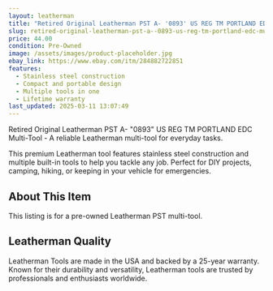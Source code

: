```yaml
---
layout: leatherman
title: "Retired Original Leatherman PST A- '0893' US REG TM PORTLAND EDC Multi-Tool"
slug: retired-original-leatherman-pst-a--0893-us-reg-tm-portland-edc-multi-tool
price: 44.00
condition: Pre-Owned
image: /assets/images/product-placeholder.jpg
ebay_link: https://www.ebay.com/itm/284882722851
features:
  - Stainless steel construction
  - Compact and portable design
  - Multiple tools in one
  - Lifetime warranty
last_updated: 2025-03-11 13:07:49
---
```


Retired Original Leatherman PST A- "0893" US REG TM PORTLAND EDC Multi-Tool - A reliable Leatherman multi-tool for everyday tasks.

This premium Leatherman tool features stainless steel construction and multiple built-in tools to help you tackle any job. Perfect for DIY projects, camping, hiking, or keeping in your vehicle for emergencies.

## About This Item

This listing is for a pre-owned Leatherman PST multi-tool.

## Leatherman Quality

Leatherman Tools are made in the USA and backed by a 25-year warranty. Known for their durability and versatility, Leatherman tools are trusted by professionals and enthusiasts worldwide.


